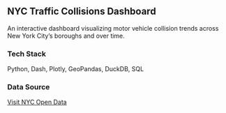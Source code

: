 ## NYC Traffic Collisions Dashboard

An interactive dashboard visualizing motor vehicle collision trends across New York City’s boroughs and over time.

### Tech Stack

Python, Dash, Plotly, GeoPandas, DuckDB, SQL

### Data Source

[Visit NYC Open Data](https://data.cityofnewyork.us/Public-Safety/Motor-Vehicle-Collisions-Crashes/h9gi-nx95/about_data)
